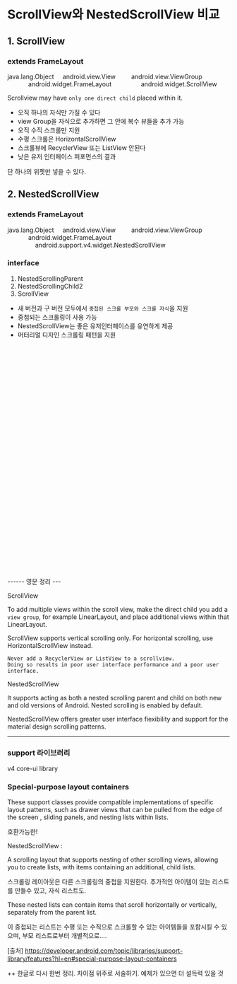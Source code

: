 # ScrollView와 NestedScrollView 비교

## 1. ScrollView

### extends FrameLayout
java.lang.Object
&nbsp;&nbsp;&nbsp;&nbsp;android.view.View
&nbsp;&nbsp;&nbsp;&nbsp;&nbsp;&nbsp;&nbsp;&nbsp;android.view.ViewGroup
&nbsp;&nbsp;&nbsp;&nbsp;&nbsp;&nbsp;&nbsp;&nbsp;&nbsp;&nbsp;&nbsp;&nbsp;android.widget.FrameLayout
&nbsp;&nbsp;&nbsp;&nbsp;&nbsp;&nbsp;&nbsp;&nbsp;&nbsp;&nbsp;&nbsp;&nbsp;&nbsp;&nbsp;&nbsp;&nbsp;android.widget.ScrollView

Scrollview may have `only one direct child` placed within it.

- 오직 하나의 자식만 가질 수 있다
- view Group을 자식으로 추가하면 그 안에 복수 뷰들을 추가 가능
- 오직 수직 스크롤만 지원
- 수평 스크롤은 HorizontalScrollView
- 스크롤뷰에 RecyclerView 또는 ListView 안된다
- 낮은 유저 인터페이스 퍼포먼스의 결과

단 하나의 위젯만 넣을 수 있다.

<!-- 
- widget을 2개 이상 넣은 경우 Error
A scroll view can have only one child  ScrollViews can only have one child widget. If you want more children, wrap them in a container layout.
-->


## 2. NestedScrollView

### extends FrameLayout
java.lang.Object
&nbsp;&nbsp;&nbsp;&nbsp;android.view.View
&nbsp;&nbsp;&nbsp;&nbsp;&nbsp;&nbsp;&nbsp;&nbsp;android.view.ViewGroup
&nbsp;&nbsp;&nbsp;&nbsp;&nbsp;&nbsp;&nbsp;&nbsp;&nbsp;&nbsp;&nbsp;&nbsp;android.widget.FrameLayout
&nbsp;&nbsp;&nbsp;&nbsp;&nbsp;&nbsp;&nbsp;&nbsp;&nbsp;&nbsp;&nbsp;&nbsp;&nbsp;&nbsp;&nbsp;&nbsp;android.support.v4.widget.NestedScrollView

### interface 
1) NestedScrollingParent
2) NestedScrollingChild2
3) ScrollView

- 새 버전과 구 버전 모두에서 `중첩된 스크롤 부모와 스크롤 자식`을 지원
- 중첩되는 스크롤링이 사용 가능
- NestedScrollView는 좋은 유저인터페이스를 유연하게 제공
- 머터리얼 디자인 스크롤링 패턴을 지원


<br>
<br>
<br>
<br>
<br>
<br>
<br>
<br>
<br>
<br>
<br>
<br>
<br>
<br>
<br>
<br>
<br>
<br>
<br>
<br>
<br>
<br>
<br>
<br>
<br>
<br>
<br>
<br>
<br>
<br>

------ 영문 정리 ---

ScrollView

To add multiple views within the scroll view, make the direct child you add a `view group`,
for example LinearLayout, and place additional views within that LinearLayout.

ScrollView supports vertical scrolling only.
For horizontal scrolling, use HorizontalScrollView instead.

```
Never add a RecyclerView or ListView to a scrollview. 
Doing so results in poor user interface performance and a poor user interface.
```

NestedScrollView

It supports acting as both a nested scrolling parent and child on both new and old versions of Android.
Nested scrolling is enabled by default.

NestedScrollView offers greater user interface fiexibility and support for the material design scrolling patterns.

-------------------

### support 라이브러리

v4 core-ui library

### Special-purpose layout containers
These support classes provide compatible implementations of specific layout patterns,
such as drawer views that can be pulled from the edge of the screen , sliding panels, and nesting lists within lists.

호환가능한!

NestedScrollView :

A scrolling layout that supports nesting of other scrolling views, allowing you to create lists, with items containing an additional, child lists. 

스크롤링 레이아웃은 다른 스크롤링의 중첩을 지원한다. 추가적인 아이템이 있는 리스트를 만들수 있고, 자식 리스트도.

These nested lists can contain items that scroll horizontally or vertically, separately from the parent list.

이 중첩되는 리스트는 수평 또는 수직으로 스크롤할 수 있는 아이템들을 포함시킬 수 있으며, 부모 리스트로부터 개별적으로....

[출처]
https://developer.android.com/topic/libraries/support-library/features?hl=en#special-purpose-layout-containers

++
한글로 다시 한번 정리. 차이점 위주로 서술하기. 
예제가 있으면 더 설득력 있을 것
